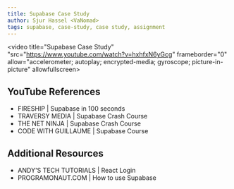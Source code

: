```yaml
---
title: Supabase Case Study
author: Sjur Hassel <VaNomad>
tags: supabase, case-study, case study, assignment
---
```


  
  
<video title="Supabase Case Study" "src="https://www.youtube.com/watch?v=hxhfxN6yGcg" frameborder="0" allow="accelerometer; autoplay; encrypted-media; gyroscope; picture-in-picture" allowfullscreen></video>

## YouTube References

- FIRESHIP | Supabase in 100 seconds
- TRAVERSY MEDIA | Supabase Crash Course
- THE NET NINJA | Supabase Crash Course
- CODE WITH GUILLAUME | Supabase Course

## Additional Resources

- ANDY'S TECH TUTORIALS | React Login
- PROGRAMONAUT.COM | How to use Supabase
